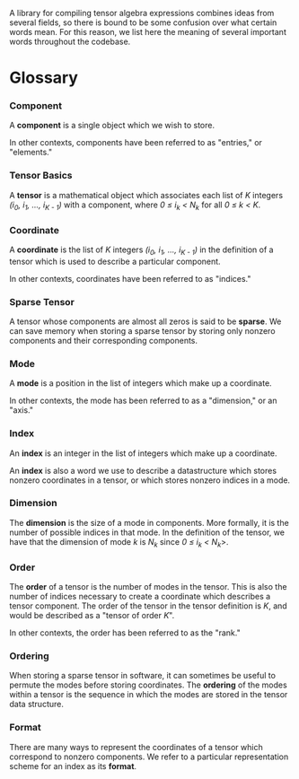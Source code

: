 A library for compiling tensor algebra expressions combines ideas from several
fields, so there is bound to be some confusion over what certain words mean.
For this reason, we list here the meaning of several important words throughout
the codebase.

# Glossary
### Component
  A **component** is a single object which we wish to store.

In other contexts, components have been referred to as "entries," or "elements."

### Tensor Basics
  A **tensor** is a mathematical object which associates each list of *K*
integers *(i<sub>0</sub>, i<sub>1</sub>, ..., i<sub>K - 1</sub>)* with a
component, where *0 ≤ i<sub>k</sub> \< N<sub>k</sub>* for all *0 ≤ k < K*.

### Coordinate
  A **coordinate** is the list of *K* integers *(i<sub>0</sub>, i<sub>1</sub>,
..., i<sub>K - 1</sub>)* in the definition of a tensor which is used to
describe a particular component.

In other contexts, coordinates have been referred to as "indices."

### Sparse Tensor
  A tensor whose components are almost all zeros is said to be **sparse**. We
can save memory when storing a sparse tensor by storing only nonzero components
and their corresponding components.

### Mode
  A **mode** is a position in the list of integers which make up a coordinate.

In other contexts, the mode has been referred to as a "dimension," or an "axis."

### Index
  An **index** is an integer in the list of integers which make up a coordinate.

  An **index** is also a word we use to describe a datastructure which stores
nonzero coordinates in a tensor, or which stores nonzero indices in a mode.

### Dimension
  The **dimension** is the size of a mode in components. More formally, it is
the number of possible indices in that mode. In the definition of the tensor,
we have that the dimension of mode *k* is *N<sub>k</sub>* since *0 ≤
i<sub>k</sub> \< N<sub>k</sub>*>.

### Order
  The **order** of a tensor is the number of modes in the tensor. This is also
the number of indices necessary to create a coordinate which describes a tensor
component. The order of the tensor in the tensor definition is *K*, and would
be described as a "tensor of order *K*".

  In other contexts, the order has been referred to as the "rank."

### Ordering
  When storing a sparse tensor in software, it can sometimes be useful to
permute the modes before storing coordinates. The **ordering** of the modes
within a tensor is the sequence in which the modes are stored in the
tensor data structure.

### Format
  There are many ways to represent the coordinates of a tensor which correspond
to nonzero components. We refer to a particular representation scheme for an
index as its **format**.
